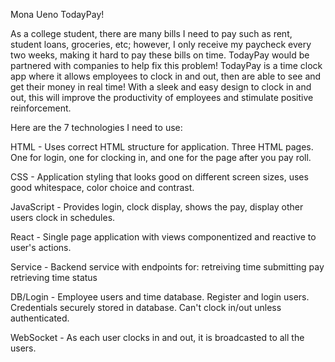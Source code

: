 Mona Ueno
TodayPay!

As a college student, there are many bills I need to pay such as rent, student loans, groceries, etc; however, I only receive my paycheck every two weeks, making it hard to pay these bills on time. TodayPay would be partnered with companies to help fix this problem! TodayPay is a time clock app where it allows employees to clock in and out, then are able to see and get their money in real time! With a sleek and easy design to clock in and out, this will improve the productivity of employees and stimulate positive reinforcement. 

Here are the 7 technologies I need to use:

HTML - Uses correct HTML structure for application. Three HTML pages. One for login, one for clocking in, and one for the page after you pay roll. 

CSS - Application styling that looks good on different screen sizes, uses good whitespace, color choice and contrast.

JavaScript - Provides login, clock display, shows the pay, display other users clock in schedules.

React - Single page application with views componentized and reactive to user's actions.

Service - Backend service with endpoints for:
retreiving time
submitting pay
retrieving time status

DB/Login - Employee users and time database. Register and login users. Credentials securely stored in database. Can't clock in/out unless authenticated.

WebSocket - As each user clocks in and out, it is broadcasted to all the users. 

